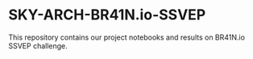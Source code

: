# SKY-ARCH-BR41N.io-SSVEP
This repository contains our project notebooks and results on BR41N.io SSVEP challenge.
